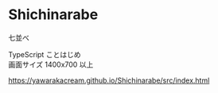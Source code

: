 # Shichinarabe

七並べ

TypeScript ことはじめ  
画面サイズ 1400x700 以上

https://yawarakacream.github.io/Shichinarabe/src/index.html
